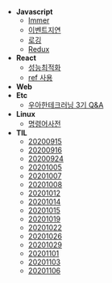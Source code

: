 - **Javascript**
  - [Immer](javascript/immer.md)
  - [이벤트지연](javascript/이벤트지연.md)
  - [로깅](javascript/logging.md)
  - [Redux](javascript/redux.md)
- **React**
  - [성능최적화](react/performance-optimization.md)
  - [ref 사용](react/ref.md)
- **Web**
- **Etc**
  - [우아한테크러닝 3기 Q&A](etc/oohah-tech-learning3-qna.md)
- **Linux**
  - [명령어사전](linux/명령어사전.md)
- **TIL**
  - [20200915](til/20200915.md)
  - [20200916](til/20200916.md)
  - [20200924](til/20200924.md)
  - [20201005](til/20201005.md)
  - [20201007](til/20201007.md)
  - [20201008](til/20201008.md)
  - [20201012](til/20201012.md)
  - [20201014](til/20201014.md)
  - [20201015](til/20201015.md)
  - [20201019](til/20201019.md)
  - [20201022](til/20201022.md)
  - [20201026](til/20201026.md)
  - [20201029](til/20201029.md)
  - [20201101](til/20201101.md)
  - [20201103](til/20201103.md)
  - [20201106](til/20201106.md)
